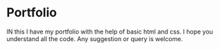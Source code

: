 # Portfolio
IN this I have my portfolio with the help of basic html and css.
I hope you understand all the code.
Any suggestion or query is welcome.

